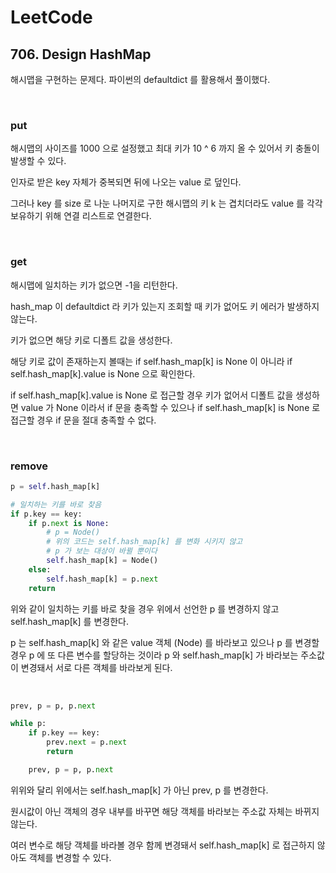 # LeetCode

## 706. Design HashMap

해시맵을 구현하는 문제다. 파이썬의 defaultdict 를 활용해서 풀이했다.

<br>

### put

해시맵의 사이즈를 1000 으로 설정했고 최대 키가 10 ^ 6 까지 올 수 있어서 키 충돌이 발생할 수 있다.

인자로 받은 key 자체가 중복되면 뒤에 나오는 value 로 덮인다. 

그러나 key 를 size 로 나눈 나머지로 구한 해시맵의 키 k 는 겹치더라도 value 를 각각 보유하기 위해 연결 리스트로 연결한다.

<br>

### get

해시맵에 일치하는 키가 없으면 -1을 리턴한다.

hash_map 이 defaultdict 라 키가 있는지 조회할 때 키가 없어도 키 에러가 발생하지 않는다. 

키가 없으면 해당 키로 디폴트 값을 생성한다. 

해당 키로 값이 존재하는지 볼때는 if self.hash_map[k] is None 이 아니라 if self.hash_map[k].value is None 으로 확인한다. 

if self.hash_map[k].value is None 로 접근할 경우 키가 없어서 디폴트 값을 생성하면 value 가 None 이라서 if 문을 충족할 수 있으나 if self.hash_map[k] is None 로 접근할 경우 if 문을 절대 충족할 수 없다.

<br>

### remove

```python
p = self.hash_map[k]

# 일치하는 키를 바로 찾음
if p.key == key:
    if p.next is None:
        # p = Node()
        # 위의 코드는 self.hash_map[k] 를 변화 시키지 않고
        # p 가 보는 대상이 바뀔 뿐이다
        self.hash_map[k] = Node()
    else:
        self.hash_map[k] = p.next
    return
```

위와 같이 일치하는 키를 바로 찾을 경우 위에서 선언한 p 를 변경하지 않고 self.hash_map[k] 를 변경한다.

p 는 self.hash_map[k] 와 같은 value 객체 (Node) 를 바라보고 있으나 p 를 변경할 경우 p 에 또 다른 변수를 할당하는 것이라 p 와 self.hash_map[k] 가 바라보는 주소값이 변경돼서 서로 다른 객체를 바라보게 된다.

<br>

```python
prev, p = p, p.next

while p:
    if p.key == key:
        prev.next = p.next
        return

    prev, p = p, p.next
```

위위와 달리 위에서는 self.hash_map[k] 가 아닌 prev, p 를 변경한다.

원시값이 아닌 객체의 경우 내부를 바꾸면 해당 객체를 바라보는 주소값 자체는 바뀌지 않는다.

여러 변수로 해당 객체를 바라볼 경우 함께 변경돼서 self.hash_map[k] 로 접근하지 않아도 객체를 변경할 수 있다.

